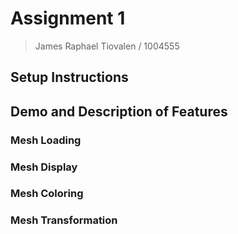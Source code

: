 # Assignment 1

> James Raphael Tiovalen / 1004555

## Setup Instructions

## Demo and Description of Features

### Mesh Loading

### Mesh Display

### Mesh Coloring

### Mesh Transformation
